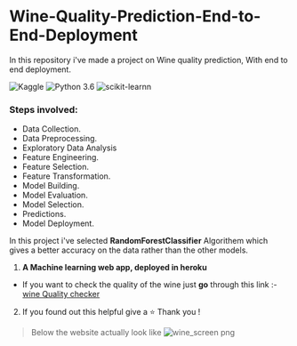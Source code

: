 # Wine-Quality-Prediction-End-to-End-Deployment
In this repository i've made a project on Wine quality prediction, With end to end deployment.

![Kaggle](https://img.shields.io/badge/Dataset-Kaggle-blue.svg) ![Python 3.6](https://img.shields.io/badge/Python-3.6-brightgreen.svg) ![scikit-learnn](https://img.shields.io/badge/Library-Scikit_Learn-orange.svg)

### Steps involved:
* Data Collection.
* Data Preprocessing.
* Exploratory Data Analysis
* Feature Engineering.
* Feature Selection.
* Feature Transformation.
* Model Building.
* Model Evaluation.
* Model Selection.
* Predictions.
* Model Deployment.

In this project i've selected __RandomForestClassifier__ Algorithem which gives a better accuracy on the data rather than the other models.

1. __A Machine learning web app, deployed in heroku__
* If you want to check the quality of the wine just __go__ through this link :- [wine Quality checker](https://young-lake-13258.herokuapp.com/)
2. If you found out this helpful give a ⭐ Thank you !

> Below the website actually look like
![wine_screen png](https://user-images.githubusercontent.com/64009514/102008781-180fbb80-3d59-11eb-9b04-74d3403f10b9.jpg)
